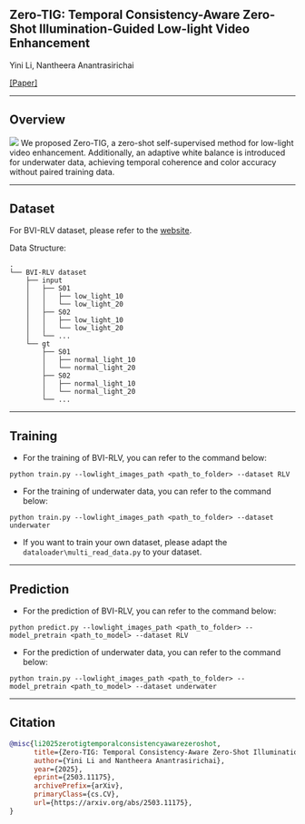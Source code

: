 ## Zero-TIG: Temporal Consistency-Aware Zero-Shot Illumination-Guided Low-light Video Enhancement


Yini Li, Nantheera Anantrasirichai

[[Paper]](https://arxiv.org/abs/2503.11175)

---
## Overview
![](.\illustration\Network_pipeline.png)
We proposed Zero-TIG, a zero-shot self-supervised
method for low-light video enhancement. Additionally, an adaptive white
balance is introduced for underwater data, achieving temporal
coherence and color accuracy without paired training data.

---

## Dataset


For BVI-RLV dataset, please refer to the [website](https://ieee-dataport.org/open-access/bvi-lowlight-fully-registered-datasets-low-light-image-and-video-enhancement).

Data Structure:
```
.
└── BVI-RLV dataset
    ├── input
    │   ├── S01
    │   │   ├── low_light_10
    │   │   └── low_light_20
    │   ├── S02
    │   │   ├── low_light_10
    │   │   └── low_light_20
    │   └── ...
    └── gt
        ├── S01
        │   ├── normal_light_10
        │   └── normal_light_20
        ├── S02
        │   ├── normal_light_10
        │   └── normal_light_20
        └── ...
```

---

## Training
- For the training of BVI-RLV, you can refer to the command below:
```shell
python train.py --lowlight_images_path <path_to_folder> --dataset RLV
```

- For the training of underwater data, you can refer to the command below:
```shell
python train.py --lowlight_images_path <path_to_folder> --dataset underwater
```

- If you want to train your own dataset, please adapt the `dataloader\multi_read_data.py` to your dataset.

---

## Prediction
- For the prediction of BVI-RLV, you can refer to the command below:
```shell
python predict.py --lowlight_images_path <path_to_folder> --model_pretrain <path_to_model> --dataset RLV
```

- For the prediction of underwater data, you can refer to the command below:
```shell
python train.py --lowlight_images_path <path_to_folder> --model_pretrain <path_to_model> --dataset underwater
```

---

## Citation

```bibtex
@misc{li2025zerotigtemporalconsistencyawarezeroshot,
      title={Zero-TIG: Temporal Consistency-Aware Zero-Shot Illumination-Guided Low-light Video Enhancement}, 
      author={Yini Li and Nantheera Anantrasirichai},
      year={2025},
      eprint={2503.11175},
      archivePrefix={arXiv},
      primaryClass={cs.CV},
      url={https://arxiv.org/abs/2503.11175}, 
}
```